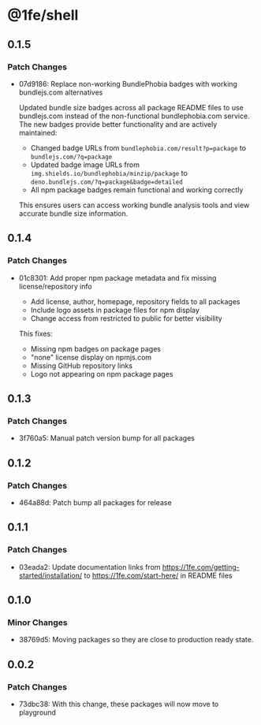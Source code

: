 # @1fe/shell

## 0.1.5

### Patch Changes

- 07d9186: Replace non-working BundlePhobia badges with working bundlejs.com alternatives

  Updated bundle size badges across all package README files to use bundlejs.com instead of the non-functional bundlephobia.com service. The new badges provide better functionality and are actively maintained:
  - Changed badge URLs from `bundlephobia.com/result?p=package` to `bundlejs.com/?q=package`
  - Updated badge image URLs from `img.shields.io/bundlephobia/minzip/package` to `deno.bundlejs.com/?q=package&badge=detailed`
  - All npm package badges remain functional and working correctly

  This ensures users can access working bundle analysis tools and view accurate bundle size information.

## 0.1.4

### Patch Changes

- 01c8301: Add proper npm package metadata and fix missing license/repository info
  - Add license, author, homepage, repository fields to all packages
  - Include logo assets in package files for npm display
  - Change access from restricted to public for better visibility

  This fixes:
  - Missing npm badges on package pages
  - "none" license display on npmjs.com
  - Missing GitHub repository links
  - Logo not appearing on npm package pages

## 0.1.3

### Patch Changes

- 3f760a5: Manual patch version bump for all packages

## 0.1.2

### Patch Changes

- 464a88d: Patch bump all packages for release

## 0.1.1

### Patch Changes

- 03eada2: Update documentation links from https://1fe.com/getting-started/installation/ to https://1fe.com/start-here/ in README files

## 0.1.0

### Minor Changes

- 38769d5: Moving packages so they are close to production ready state.

## 0.0.2

### Patch Changes

- 73dbc38: With this change, these packages will now move to playground
